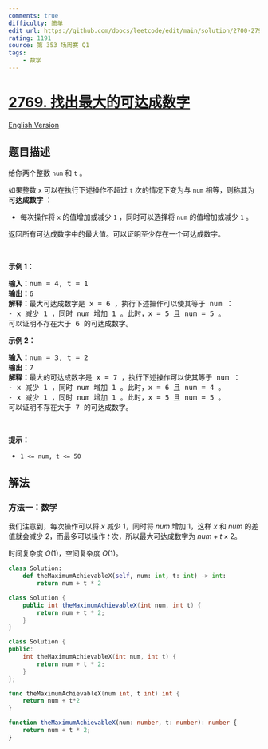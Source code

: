 ```yaml
---
comments: true
difficulty: 简单
edit_url: https://github.com/doocs/leetcode/edit/main/solution/2700-2799/2769.Find%20the%20Maximum%20Achievable%20Number/README.md
rating: 1191
source: 第 353 场周赛 Q1
tags:
    - 数学
---
```


# [2769. 找出最大的可达成数字](https://leetcode.cn/problems/find-the-maximum-achievable-number)

[English Version](/solution/2700-2799/2769.Find%20the%20Maximum%20Achievable%20Number/README_EN.md)

## 题目描述

<!-- 这里写题目描述 -->

<p>给你两个整数 <code>num</code> 和 <code>t</code> 。</p>

<p>如果整数 <code>x</code> 可以在执行下述操作不超过 <code>t</code> 次的情况下变为与 <code>num</code> 相等，则称其为 <strong>可达成数字</strong> ：</p>

<ul>
	<li>每次操作将 <code>x</code> 的值增加或减少 <code>1</code> ，同时可以选择将 <code>num</code> 的值增加或减少 <code>1</code> 。</li>
</ul>

<p>返回所有可达成数字中的最大值。可以证明至少存在一个可达成数字。</p>

<p>&nbsp;</p>

<p><strong>示例 1：</strong></p>

<pre><strong>输入：</strong>num = 4, t = 1
<strong>输出：</strong>6
<strong>解释：</strong>最大可达成数字是 x = 6 ，执行下述操作可以使其等于 num ：
- x 减少 1 ，同时 num 增加 1 。此时，x = 5 且 num = 5 。 
可以证明不存在大于 6 的可达成数字。
</pre>

<p><strong>示例 2：</strong></p>

<pre><strong>输入：</strong>num = 3, t = 2
<strong>输出：</strong>7
<strong>解释：</strong>最大的可达成数字是 x = 7 ，执行下述操作可以使其等于 num ：
- x 减少 1 ，同时 num 增加 1 。此时，x = 6 且 num = 4 。 
- x 减少 1 ，同时 num 增加 1 。此时，x = 5 且 num = 5 。 
可以证明不存在大于 7 的可达成数字。
</pre>

<p>&nbsp;</p>

<p><strong>提示：</strong></p>

<ul>
	<li><code>1 &lt;= num, t&nbsp;&lt;= 50</code></li>
</ul>

## 解法

### 方法一：数学

我们注意到，每次操作可以将 $x$ 减少 $1$，同时将 $num$ 增加 $1$，这样 $x$ 和 $num$ 的差值就会减少 $2$，而最多可以操作 $t$ 次，所以最大可达成数字为 $num + t \times 2$。

时间复杂度 $O(1)$，空间复杂度 $O(1)$。

<!-- tabs:start -->

```python
class Solution:
    def theMaximumAchievableX(self, num: int, t: int) -> int:
        return num + t * 2
```

```java
class Solution {
    public int theMaximumAchievableX(int num, int t) {
        return num + t * 2;
    }
}
```

```cpp
class Solution {
public:
    int theMaximumAchievableX(int num, int t) {
        return num + t * 2;
    }
};
```

```go
func theMaximumAchievableX(num int, t int) int {
	return num + t*2
}
```

```ts
function theMaximumAchievableX(num: number, t: number): number {
    return num + t * 2;
}
```

<!-- tabs:end -->

<!-- end -->
